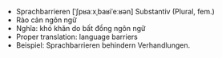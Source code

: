- Sprachbarrieren	[ˈʃpʁaːxˌbaʁiˈeːʁən]	Substantiv (Plural, fem.)
- Rào cản ngôn ngữ
- Nghĩa: khó khăn do bất đồng ngôn ngữ
- Proper translation: language barriers
- Beispiel: Sprachbarrieren behindern Verhandlungen.